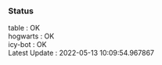 ### Status


table : OK  
hogwarts : OK  
icy-bot : OK  
Latest Update : 2022-05-13 10:09:54.967867
